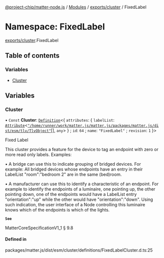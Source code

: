 [@project-chip/matter-node.js](../README.md) / [Modules](../modules.md) / [exports/cluster](exports_cluster.md) / FixedLabel

# Namespace: FixedLabel

[exports/cluster](exports_cluster.md).FixedLabel

## Table of contents

### Variables

- [Cluster](exports_cluster.FixedLabel.md#cluster)

## Variables

### Cluster

• `Const` **Cluster**: [`Definition`](exports_cluster.ClusterFactory.md#definition)<{ `attributes`: { `labelList`: [`Attribute`](exports_cluster.md#attribute)<[`"/home/runner/work/matter.js/matter.js/packages/matter.js/dist/esm/tlv/TlvObject"`](export._internal_.__home_runner_work_matter_js_matter_js_packages_matter_js_dist_esm_tlv_TlvObject_.md)[], `any`\>  } ; `id`: ``64`` ; `name`: ``"FixedLabel"`` ; `revision`: ``1``  }\>

Fixed Label

This cluster provides a feature for the device to tag an endpoint with zero or more read only labels. Examples:

  • A bridge can use this to indicate grouping of bridged devices. For example: All bridged devices whose
    endpoints have an entry in their LabelList "room":"bedroom 2" are in the same (bed)room.

  • A manufacturer can use this to identify a characteristic of an endpoint. For example to identify the
    endpoints of a luminaire, one pointing up, the other pointing down, one of the endpoints would have a
    LabelList entry "orientation":"up" while the other would have "orientation":"down". Using such indication,
    the user interface of a Node controlling this luminaire knows which of the endpoints is which of the lights.

**`See`**

MatterCoreSpecificationV1_1 § 9.8

#### Defined in

packages/matter.js/dist/esm/cluster/definitions/FixedLabelCluster.d.ts:25
